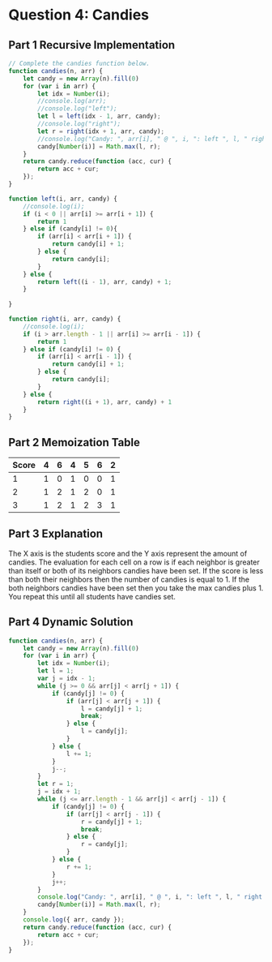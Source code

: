 # Question 4: Candies

## Part 1 Recursive Implementation
```javascript
// Complete the candies function below.
function candies(n, arr) {
    let candy = new Array(n).fill(0)
    for (var i in arr) {
        let idx = Number(i);
        //console.log(arr);
        //console.log("left");
        let l = left(idx - 1, arr, candy);
        //console.log("right");
        let r = right(idx + 1, arr, candy);
        //console.log("Candy: ", arr[i], " @ ", i, ": left ", l, " right ", r);
        candy[Number(i)] = Math.max(l, r);
    }
    return candy.reduce(function (acc, cur) {
        return acc + cur;
    });
}

function left(i, arr, candy) {
    //console.log(i);
    if (i < 0 || arr[i] >= arr[i + 1]) {
        return 1
    } else if (candy[i] != 0){
        if (arr[i] < arr[i + 1]) {
            return candy[i] + 1;
        } else {
            return candy[i];
        }
    } else {
        return left((i - 1), arr, candy) + 1;
    }
    
}

function right(i, arr, candy) {
    //console.log(i);
    if (i > arr.length - 1 || arr[i] >= arr[i - 1]) {
        return 1
    } else if (candy[i] != 0) {
        if (arr[i] < arr[i - 1]) {
            return candy[i] + 1;
        } else {
            return candy[i];
        }
    } else {
        return right((i + 1), arr, candy) + 1
    }
}

```
## Part 2 Memoization Table

Score| 4 | 6 | 4 | 5 | 6 | 2 |
---|---|---|---|---|---|---
1 | 1 | 0 | 1 | 0 | 0 | 1
2 | 1 | 2 | 1 | 2 | 0 | 1
3 | 1 | 2 | 1 | 2 | 3 | 1

## Part 3 Explanation

The X axis is the students score and the Y axis represent the amount of candies. The evaluation for each cell on a row is if each neighbor is greater than itself or both of its neighbors candies have been set. If the score is less than both their neighbors then the number of candies is equal to 1. If the both neighbors candies have been set then you take the max candies plus 1. You repeat this until all students have candies set.

## Part 4 Dynamic Solution
```javascript
function candies(n, arr) {
    let candy = new Array(n).fill(0)
    for (var i in arr) {
        let idx = Number(i);
        let l = 1;
        var j = idx - 1;
        while (j >= 0 && arr[j] < arr[j + 1]) {
            if (candy[j] != 0) {
                if (arr[j] < arr[j + 1]) {
                    l = candy[j] + 1;
                    break;
                } else {
                    l = candy[j];
                }
            } else {
                l += 1;
            }
            j--;
        }
        let r = 1;
        j = idx + 1;
        while (j <= arr.length - 1 && arr[j] < arr[j - 1]) {
            if (candy[j] != 0) {
                if (arr[j] < arr[j - 1]) {
                    r = candy[j] + 1;
                    break;
                } else {
                    r = candy[j];
                }
            } else {
                r += 1;
            }
            j++;
        }
        console.log("Candy: ", arr[i], " @ ", i, ": left ", l, " right ", r);
        candy[Number(i)] = Math.max(l, r);
    }
    console.log({ arr, candy });
    return candy.reduce(function (acc, cur) {
        return acc + cur;
    });
}
```
